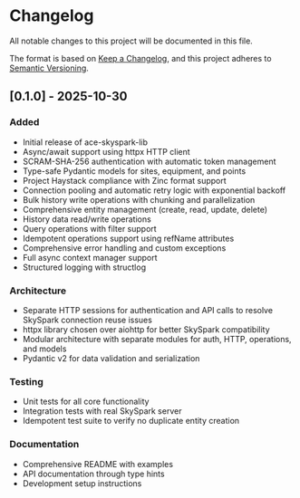 # Changelog

All notable changes to this project will be documented in this file.

The format is based on [Keep a Changelog](https://keepachangelog.com/en/1.0.0/),
and this project adheres to [Semantic Versioning](https://semver.org/spec/v2.0.0.html).

## [0.1.0] - 2025-10-30

### Added
- Initial release of ace-skyspark-lib
- Async/await support using httpx HTTP client
- SCRAM-SHA-256 authentication with automatic token management
- Type-safe Pydantic models for sites, equipment, and points
- Project Haystack compliance with Zinc format support
- Connection pooling and automatic retry logic with exponential backoff
- Bulk history write operations with chunking and parallelization
- Comprehensive entity management (create, read, update, delete)
- History data read/write operations
- Query operations with filter support
- Idempotent operations support using refName attributes
- Comprehensive error handling and custom exceptions
- Full async context manager support
- Structured logging with structlog

### Architecture
- Separate HTTP sessions for authentication and API calls to resolve SkySpark connection reuse issues
- httpx library chosen over aiohttp for better SkySpark compatibility
- Modular architecture with separate modules for auth, HTTP, operations, and models
- Pydantic v2 for data validation and serialization

### Testing
- Unit tests for all core functionality
- Integration tests with real SkySpark server
- Idempotent test suite to verify no duplicate entity creation

### Documentation
- Comprehensive README with examples
- API documentation through type hints
- Development setup instructions
